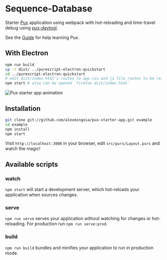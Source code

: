 # Sequence-Database

Starter [Pux](https://github.com/alexmingoia/purescript-pux/) application
using webpack with hot-reloading and
time-travel debug using
[pux-devtool](https://github.com/alexmingoia/pux-devtool).

See the [Guide](https://alexmingoia.github.io/purescript-pux) for help learning
Pux.
## With Electron
```sh
npm run build
cp -r dist/ ../purescript-electron-quickstart
cd ../purescript-electron-quickstart
# edit dist/index.html's routes to app.css and js file routes to be relative (/ -> ./)
npm start # also can be opened `firefox dist/index.html`
```

![Pux starter app animation](support/pux-starter-app.gif)

## Installation

```sh
git clone git://github.com/alexmingoia/pux-starter-app.git example
cd example
npm install
npm start
```

Visit `http://localhost:3000` in your browser, edit `src/purs/Layout.purs`
and watch the magic!

## Available scripts

### watch

`npm start` will start a development server, which hot-reloads your
application when sources changes.

### serve

`npm run serve` serves your application without watching for changes or hot-reloading. For
production run `npm run serve:prod`.

### build

`npm run build` bundles and minifies your application to run in production mode.

